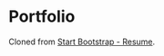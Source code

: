 # Portfolio
Cloned from [Start Bootstrap - Resume](https://github.com/startbootstrap/startbootstrap-resume).